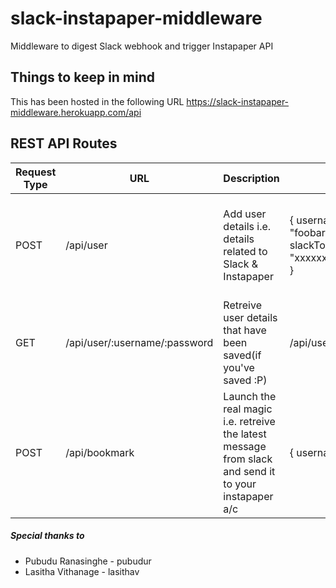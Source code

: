# slack-instapaper-middleware
Middleware to digest Slack webhook and trigger Instapaper API

## Things to keep in mind
This has been hosted in the following URL https://slack-instapaper-middleware.herokuapp.com/api

## REST API Routes

| Request Type  | URL | Description | Payload/Parameter | Response |
| --- | --- | --- | --- | --- |
| POST | /api/user | Add user details i.e. details related to Slack & Instapaper | { username: "johndeo@foo.com", password: "foobar", slackChannel: "CDN723WM", slackToken: "xxxxxxxxxxxxxxxxxxxxxxxxxxxxxxxxxxxxxxxxx" } | Success: 200, Server error: 500, Fields not found: 400 |
| GET | /api/user/:username/:password | Retreive user details that have been saved(if you've saved :P) | /api/user/johndoe@foo.com/foobar | Success: 200 |
| POST | /api/bookmark | Launch the real magic i.e. retreive the latest message from slack and send it to your instapaper a/c | { username: "johndoe@foo.com" } | Success: OK 200 |


##### Special thanks to
* Pubudu Ranasinghe - pubudur
* Lasitha Vithanage - lasithav
